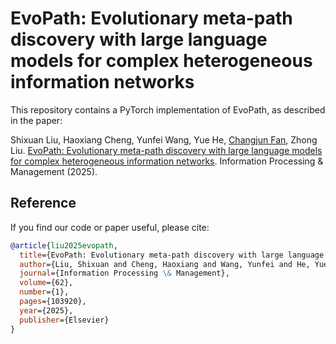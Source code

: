 # EvoPath: Evolutionary meta-path discovery with large language models for complex heterogeneous information networks

This repository contains a PyTorch implementation of EvoPath, as described in the paper:

Shixuan Liu, Haoxiang Cheng, Yunfei Wang, Yue He, [Changjun Fan](https://github.com/FFrankyy), Zhong Liu. [EvoPath: Evolutionary meta-path discovery with large language models for complex heterogeneous information networks](https://www.sciencedirect.com/science/article/pii/S0306457324002796). Information Processing & Management (2025). 

## Reference

If you find our code or paper useful, please cite:

```bibtex
@article{liu2025evopath,
  title={EvoPath: Evolutionary meta-path discovery with large language models for complex heterogeneous information networks},
  author={Liu, Shixuan and Cheng, Haoxiang and Wang, Yunfei and He, Yue and Fan, Changjun and Liu, Zhong},
  journal={Information Processing \& Management},
  volume={62},
  number={1},
  pages={103920},
  year={2025},
  publisher={Elsevier}
}
```
